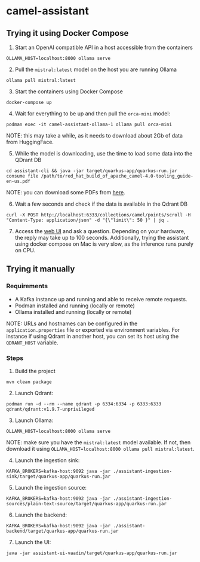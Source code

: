 # camel-assistant

## Trying it using Docker Compose

1. Start an OpenAI compatible API in a host accessible from the containers

```shell
OLLAMA_HOST=localhost:8000 ollama serve
```

2. Pull the `mistral:latest` model on the host you are running Ollama

```shell
ollama pull mistral:latest
```

3. Start the containers using Docker Compose

```shell
docker-compose up
```

4. Wait for everything to be up and then pull the `orca-mini` model: 

```shell
podman exec -it camel-assistant-ollama-1 ollama pull orca-mini
```

NOTE: this may take a while, as it needs to download about 2Gb of data from HuggingFace. 

5. While the model is downloading, use the time to load some data into the QDrant DB

```shell
cd assistant-cli && java -jar target/quarkus-app/quarkus-run.jar consume file /path/to/red_hat_build_of_apache_camel-4.0-tooling_guide-en-us.pdf
```
NOTE: you can download some PDFs from [here](https://github.com/megacamelus/cai/tree/main/docs).

6. Wait a few seconds and check if the data is available in the Qdrant DB

```shell
curl -X POST http://localhost:6333/collections/camel/points/scroll -H "Content-Type: application/json" -d "{\"limit\": 50 }" | jq .
```

7. Access the [web UI](http://localhost:8081/) and ask a question. Depending on your hardware, the reply may take up to 100 seconds.
Additionally, trying the assistant using docker compose on Mac is very slow, as the inference runs purely on CPU. 

## Trying it manually

### Requirements 

- A Kafka instance up and running and able to receive remote requests. 
- Podman installed and running (locally or remote)
- Ollama installed and running (locally or remote)

NOTE: URLs and hostnames can be configured in the `application.properties` file or exported via environment variables. For instance
if using Qdrant in another host, you can set its host using the `QDRANT_HOST` variable.

### Steps

1. Build the project

```shell
mvn clean package
```

2. Launch Qdrant:

```shell
podman run -d --rm --name qdrant -p 6334:6334 -p 6333:6333 qdrant/qdrant:v1.9.7-unprivileged
```

3. Launch Ollama:

```shell
OLLAMA_HOST=localhost:8000 ollama serve
```
NOTE: make sure you have the `mistral:latest` model available. If not, then download it using `OLLAMA_HOST=localhost:8000 ollama pull mistral:latest`.

4. Launch the ingestion sink: 

```shell
KAFKA_BROKERS=kafka-host:9092 java -jar ./assistant-ingestion-sink/target/quarkus-app/quarkus-run.jar
```

5. Launch the ingestion source:

```shell
KAFKA_BROKERS=kafka-host:9092 java -jar ./assistant-ingestion-sources/plain-text-source/target/quarkus-app/quarkus-run.jar
```

6. Launch the backend:

```shell
KAFKA_BROKERS=kafka-host:9092 java -jar ./assistant-backend/target/quarkus-app/quarkus-run.jar
```

7. Launch the UI:

```shell
java -jar assistant-ui-vaadin/target/quarkus-app/quarkus-run.jar
```